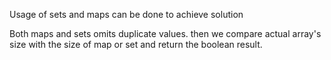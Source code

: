 ​Usage of sets and maps can be done to achieve solution

Both maps and sets omits duplicate values. then we compare actual array's size
with the size of map or set and return the boolean result.
